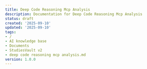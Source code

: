 ```yaml
---
title: Deep Code Reasoning Mcp Analysis
description: Documentation for Deep Code Reasoning Mcp Analysis
status: draft
created: '2025-09-10'
updated: '2025-09-10'
tags:
- /
- AI knowledge base
- Documents
- StudiesVault v2
- deep code reasoning mcp analysis.md
version: 1.0.0
---
```


